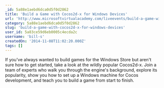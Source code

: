 ```yaml
---
_id: 5a88e1aebd6dca0d5f0d2862
title: 'Build a Game with Cocos2d-x for Windows Devices'
url: 'http://www.microsoftvirtualacademy.com/liveevents/build-a-game-with-cocos2d-x-for-windows-devices'
category: 5a88e1aebd6dca0d5f0d2862
slug: 'build-a-game-with-cocos2d-x-for-windows-devices'
user_id: 5a83ce59d6eb0005c4ecda2c
username: 'bill-s'
createdOn: '2014-11-08T11:02:20.000Z'
tags: []
---
```


If you've always wanted to build games for the Windows Store but aren't sure how to get started, take a look at the wildly popular Cocos2d-x. Join a team of experts who walk you through the engine's background, explore its popularity, show you how to set up a Windows machine for Cocos development, and teach you to build a game from start to finish.

